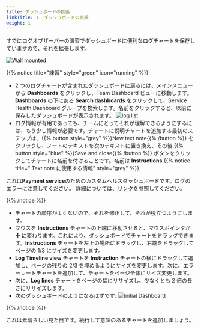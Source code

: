```yaml
---
title: ダッシュボードの拡張
linkTitle: 1. ダッシュボードの拡張
weight: 1
---
```


すでにログオブザーバーの演習でダッシュボードに便利なログチャートを保存していますので、それを拡張します。

 ![Wall mounted](../images/wall-mount.png)

{{% notice title="練習" style="green" icon="running" %}}

* 2 つのログチャートが含まれたダッシュボードに戻るには、メインメニューから **Dashboards** をクリックし、Team Dashboard ビューに移動します。**Dashboards** の下にある **Search dashboards** をクリックして、Service Health Dashboard グループを検索します。名前をクリックすると、以前に保存したダッシュボードが表示されます。
  ![log list](../../7-log-observer/images/log-observer-custom-dashboard.png)
* ログ情報が有用であっても、チームにとってそれが理解できるようにするには、もう少し情報が必要です。チャートに説明チャートを追加する最初のステップは、{{% button style="grey" %}}New text note{{% /button %}} をクリックし、ノートのテキストを次のテキストに置き換え、その後 {{% button style="blue" %}}Save and close{{% /button %}} ボタンをクリックしてチャートに名前を付けることです。名前は **Instructions**
{{% notice title=" Text note に使用する情報" style="grey" %}}

これは**Payment service**のためのカスタムヘルスダッシュボードです。ログのエラーに注意してください。
詳細については、[リンク](https://https://www.splunk.com/en_us/products/observability.html)を参照してください。

{{% /notice %}}

* チャートの順序がよくないので、それを修正して、それが役立つようにします。
* マウスを **Instructions** チャートの上端に移動させると、マウスポインタが **☩** に変わります。これにより、ダッシュボードでチャートをドラッグできます。**Instructions** チャートを左上の場所にドラッグし、右端をドラッグしてページの 1/3 にサイズを変更します。
* **Log Timeline view** チャートを **Instruction** チャートの横にドラッグして追加し、ページの残りの 2/3 を埋めるようにサイズを変更します。次に、エラーレートチャートを追加して、チャートをページ全体にサイズ変更します。
* 次に、**Log lines** チャートをページの幅にリサイズし、少なくとも 2 倍の長さにリサイズします。
* 次のダッシュボードのようになるはずです:
  ![Initial Dashboard](../images/inital-dashboard.png)

{{% /notice %}}

これは素晴らしい見た目です。続行して意味のあるチャートを追加しましょう。
